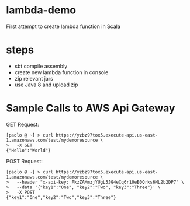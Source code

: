 # lambda-demo

First attempt to create lambda function in Scala

# steps
- sbt compile assembly
- create new lambda function in console
- zip relevant jars
- use Java 8 and upload zip

# Sample Calls to AWS Api Gateway

GET Request:
```
[paolo @ ~] > curl https://yzbz97tox5.execute-api.us-east-1.amazonaws.com/test/mydemoresource \
>   -X GET
{"Hello":"World"}
```

POST Request:
```
[paolo @ ~] > curl https://yzbz97tox5.execute-api.us-east-1.amazonaws.com/test/mydemoresource \
>   --header "x-api-key: FkzZAMmzjYUgL5JG4eCq6r10eB0Qrks6ML2b2DP7" \
>   --data '{"key1":"One", "key2":"Two", "key3":"Three"}' \
>   -X POST
{"key1":"One","key2":"Two","key3":"Three"}
```


